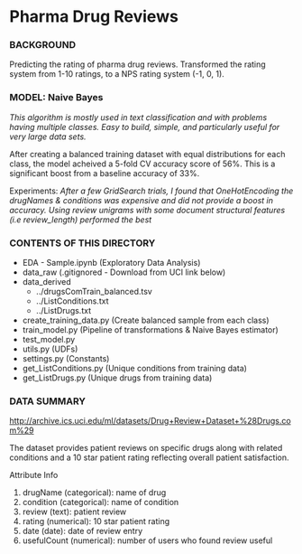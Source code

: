 # Pharma Drug Reviews

### BACKGROUND
Predicting the rating of pharma drug reviews. Transformed the rating system from 1-10 ratings, to a NPS rating system (-1, 0, 1). 

### MODEL: Naive Bayes
_This algorithm is mostly used in text classification and with problems having multiple classes. Easy to build, simple, and particularly useful for very large data sets._

After creating a balanced training dataset with equal distributions for each class, the model acheived a 5-fold CV accuracy score of 56%. This is a significant boost from a baseline accuracy of 33%.

Experiments:
_After a few GridSearch trials, I found that OneHotEncoding the drugNames & conditions was expensive and did not provide a boost in accuracy. Using review unigrams with some document structural features (i.e review_length) performed the best_

### CONTENTS OF THIS DIRECTORY
* EDA - Sample.ipynb (Exploratory Data Analysis)
* data_raw (.gitignored - Download from UCI link below)
* data_derived
	- ../drugsComTrain_balanced.tsv
	- ../ListConditions.txt
	- ../ListDrugs.txt
* create_training_data.py (Create balanced sample from each class)
* train_model.py (Pipeline of transformations & Naive Bayes estimator)
* test_model.py
* utils.py (UDFs)
* settings.py (Constants)
* get_ListConditions.py (Unique conditions from training data)
* get_ListDrugs.py (Unique drugs from training data)


### DATA SUMMARY
http://archive.ics.uci.edu/ml/datasets/Drug+Review+Dataset+%28Drugs.com%29

The dataset provides patient reviews on specific drugs along with related conditions and a 10 star patient rating reflecting overall patient satisfaction. 

Attribute Info
1. drugName (categorical): name of drug 
2. condition (categorical): name of condition 
3. review (text): patient review 
4. rating (numerical): 10 star patient rating 
5. date (date): date of review entry 
6. usefulCount (numerical): number of users who found review useful